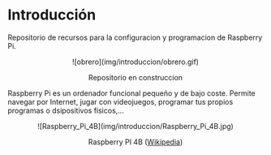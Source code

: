 # **Introducción**


Repositorio de recursos para la configuracion y programacion de Raspberry Pi.

<center>
![obrero](img/introduccion/obrero.gif)

Repositorio en construccion
</center>

Raspberry Pi es un ordenador funcional pequeño y de bajo coste. Permite navegar por Internet, jugar con videojuegos, programar tus propios programas o dsipositivos físicos,...

<center>
![Raspberry_Pi_4B](img/introduccion/Raspberry_Pi_4B.jpg)

Raspberry PI 4B ([Wikipedia](https://es.wikipedia.org/wiki/Raspberry_Pi))
</center>
